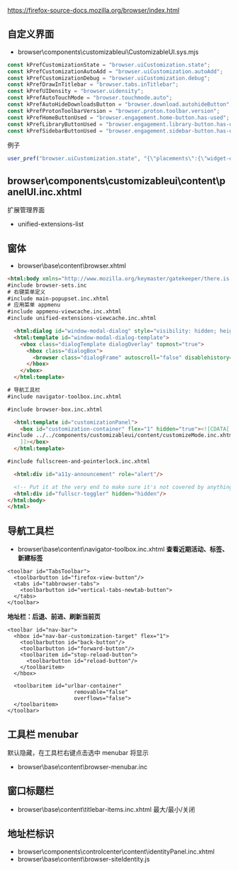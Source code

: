 https://firefox-source-docs.mozilla.org/browser/index.html

## 自定义界面
- browser\components\customizableui\CustomizableUI.sys.mjs
```js
const kPrefCustomizationState = "browser.uiCustomization.state";
const kPrefCustomizationAutoAdd = "browser.uiCustomization.autoAdd";
const kPrefCustomizationDebug = "browser.uiCustomization.debug";
const kPrefDrawInTitlebar = "browser.tabs.inTitlebar";
const kPrefUIDensity = "browser.uidensity";
const kPrefAutoTouchMode = "browser.touchmode.auto";
const kPrefAutoHideDownloadsButton = "browser.download.autohideButton";
const kPrefProtonToolbarVersion = "browser.proton.toolbar.version";
const kPrefHomeButtonUsed = "browser.engagement.home-button.has-used";
const kPrefLibraryButtonUsed = "browser.engagement.library-button.has-used";
const kPrefSidebarButtonUsed = "browser.engagement.sidebar-button.has-used";
```

例子
```js
user_pref("browser.uiCustomization.state", "{\"placements\":{\"widget-overflow-fixed-list\":[],\"unified-extensions-area\":[\"env_yunlogin_com-browser-action\"],\"nav-bar\":[\"back-button\",\"forward-button\",\"stop-reload-button\",\"history-panelmenu\",\"urlbar-container\",\"customizableui-special-spring2\",\"save-to-pocket-button\",\"downloads-button\",\"fxa-toolbar-menu-button\",\"reset-pbm-toolbar-button\",\"unified-extensions-button\"],\"toolbar-menubar\":[\"menubar-items\"],\"TabsToolbar\":[\"firefox-view-button\",\"tabbrowser-tabs\",\"new-tab-button\",\"alltabs-button\"],\"vertical-tabs\":[],\"PersonalToolbar\":[\"import-button\",\"personal-bookmarks\"]},\"seen\":[\"save-to-pocket-button\",\"reset-pbm-toolbar-button\",\"profiler-button\",\"developer-button\",\"env_yunlogin_com-browser-action\"],\"dirtyAreaCache\":[\"nav-bar\",\"vertical-tabs\",\"PersonalToolbar\",\"toolbar-menubar\",\"TabsToolbar\",\"unified-extensions-area\"],\"currentVersion\":20,\"newElementCount\":7}");
```

## browser\components\customizableui\content\panelUI.inc.xhtml
扩展管理界面
- unified-extensions-list


## 窗体
- browser\base\content\browser.xhtml

```html
<html:body xmlns="http://www.mozilla.org/keymaster/gatekeeper/there.is.only.xul">
#include browser-sets.inc
# 右键菜单定义
#include main-popupset.inc.xhtml
# 应用菜单 appmenu
#include appmenu-viewcache.inc.xhtml
#include unified-extensions-viewcache.inc.xhtml

  <html:dialog id="window-modal-dialog" style="visibility: hidden; height: 0; width: 0"/>
  <html:template id="window-modal-dialog-template">
    <vbox class="dialogTemplate dialogOverlay" topmost="true">
      <hbox class="dialogBox">
        <browser class="dialogFrame" autoscroll="false" disablehistory="true"/>
      </hbox>
    </vbox>
  </html:template>

# 导航工具栏
#include navigator-toolbox.inc.xhtml

#include browser-box.inc.xhtml

  <html:template id="customizationPanel">
    <box id="customization-container" flex="1" hidden="true"><![CDATA[
#include ../../components/customizableui/content/customizeMode.inc.xhtml
    ]]></box>
  </html:template>

#include fullscreen-and-pointerlock.inc.xhtml

  <html:div id="a11y-announcement" role="alert"/>

  <!-- Put it at the very end to make sure it's not covered by anything. -->
  <html:div id="fullscr-toggler" hidden="hidden"/>
</html:body>
</html>
```

## 导航工具栏
- browser\base\content\navigator-toolbox.inc.xhtml
**查看近期活动、标签、新建标签**
```xhtml
<toolbar id="TabsToolbar">
  <toolbarbutton id="firefox-view-button"/>
  <tabs id="tabbrowser-tabs">
    <toolbarbutton id="vertical-tabs-newtab-button">
  </tabs>
</toolbar>
```
**地址栏：后退、前进、刷新当前页**
```xhtml
<toolbar id="nav-bar">
  <hbox id="nav-bar-customization-target" flex="1">
    <toolbarbutton id="back-button"/>
    <toolbarbutton id="forward-button"/>
    <toolbaritem id="stop-reload-button">
      <toolbarbutton id="reload-button"/>
    </toolbaritem>
  </hbox>

  <toolbaritem id="urlbar-container"
                     removable="false"
                     overflows="false">
  </toolbaritem>
</toolbar>
```

## 工具栏 menubar
默认隐藏，在工具栏右键点击选中 menubar 将显示
- browser\base\content\browser-menubar.inc

## 窗口标题栏
- browser\base\content\titlebar-items.inc.xhtml
最大/最小/关闭

## 地址栏标识

- browser\components\controlcenter\content\identityPanel.inc.xhtml
- browser\base\content\browser-siteIdentity.js
